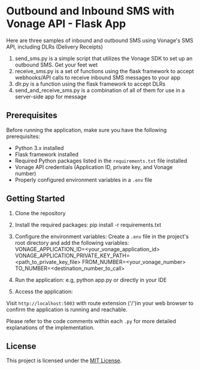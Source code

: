 # Outbound and Inbound SMS with Vonage API - Flask App
Here are three samples of inbound and outbound SMS using Vonage's SMS API, including DLRs (Delivery Receipts)

1. send_sms.py is a simple script that utilizes the Vonage SDK to set up an outbound SMS.  Get your feet wet
2. receive_sms.py is a set of functions using the flask framework to accept webhooks/API calls to receive inbound SMS messages to your app 
3. dlr.py is a function using the flask framework to accept DLRs
4. send_and_receive_sms.py is a combination of all of them for use in a server-side app for message




## Prerequisites

Before running the application, make sure you have the following prerequisites:

- Python 3.x installed
- Flask framework installed
- Required Python packages listed in the `requirements.txt` file installed
- Vonage API credentials (Application ID, private key, and Vonage number)
- Properly configured environment variables in a `.env` file

## Getting Started

1. Clone the repository

2. Install the required packages:
pip install -r requirements.txt


3. Configure the environment variables:
Create a `.env` file in the project's root directory and add the following variables:
VONAGE_APPLICATION_ID=<your_vonage_application_id>
VONAGE_APPLICATION_PRIVATE_KEY_PATH=<path_to_private_key_file>
FROM_NUMBER=<your_vonage_number>
TO_NUMBER=<destination_number_to_call>

4. Run the application:
e.g, python app.py or directly in your IDE

6. Access the application:

Visit `http://localhost:5003` with route extension ('/')in your web browser to confirm the application is running and reachable.


Please refer to the code comments within each `.py` for more detailed explanations of the implementation.

## License

This project is licensed under the [MIT License](LICENSE).



